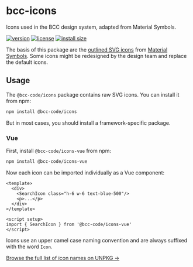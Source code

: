 # bcc-icons
Icons used in the BCC design system, adapted from Material Symbols.

[![version](https://img.shields.io/npm/v/@bcc-code/icons)](https://github.com/bcc-code/bcc-icons/releases) [![license](https://img.shields.io/npm/l/@bcc-code/icons)](https://github.com/bcc-code/bcc-icons/blob/main/LICENSE) [![install size](https://packagephobia.com/badge?p=@bcc-code/icons)](https://packagephobia.com/result?p=@bcc-code/icons)

The basis of this package are the [outlined SVG icons](https://github.com/marella/material-design-icons/tree/main/svg/outlined) from [Material Symbols](https://fonts.google.com/icons?icon.style=Outlined). Some icons might be redesigned by the design team and replace the default icons.

## Usage
The `@bcc-code/icons` package contains raw SVG icons. You can install it from npm:
```sh
npm install @bcc-code/icons
```

But in most cases, you should install a framework-specific package.

### Vue
First, install `@bcc-code/icons-vue` from npm:

```sh
npm install @bcc-code/icons-vue
```

Now each icon can be imported individually as a Vue component:

```vue
<template>
  <div>
    <SearchIcon class="h-6 w-6 text-blue-500"/>
    <p>...</p>
  </div>
</template>

<script setup>
import { SearchIcon } from '@bcc-code/icons-vue'
</script>
```

Icons use an upper camel case naming convention and are always suffixed with the word `Icon`.

[Browse the full list of icon names on UNPKG &rarr;](https://unpkg.com/browse/@bcc-code/icons-vue)
